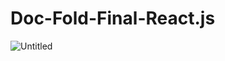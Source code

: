 # Doc-Fold-Final-React.js

![Untitled](https://user-images.githubusercontent.com/34340232/154930578-1f685f7c-eaf6-4eb2-8eb0-f35095aaaef2.png)
